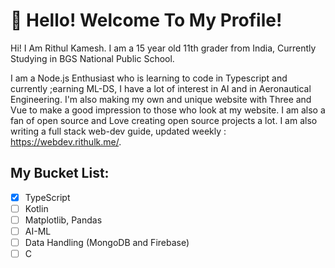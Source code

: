 # 👋 Hello! Welcome To My Profile!

Hi! I Am Rithul Kamesh. I am a 15 year old 11th grader from India, Currently Studying in BGS National Public School.

I am a Node.js Enthusiast who is learning to code in Typescript and currently ;earning ML-DS, I have a lot of interest in AI and in Aeronautical Engineering. I'm also making my own and unique website with Three and Vue to make a good impression to those who look at my website. I am also a fan of open source and Love creating open source projects a lot. I am also writing a full stack web-dev guide, updated weekly : https://webdev.rithulk.me/.

## My Bucket List:

- [x] TypeScript
- [ ] Kotlin
- [ ] Matplotlib, Pandas
- [ ] AI-ML
- [ ] Data Handling (MongoDB and Firebase)
- [ ] C

#

